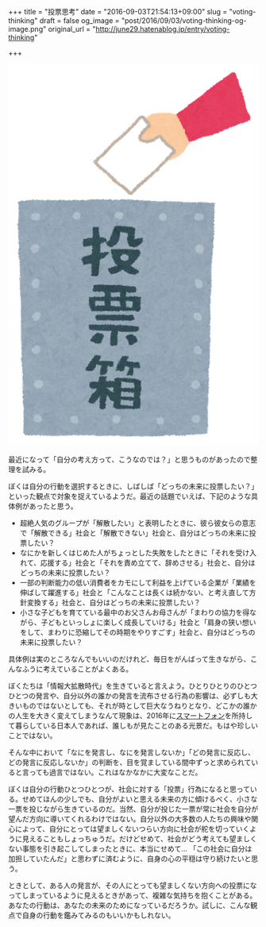+++
title = "投票思考"
date = "2016-09-03T21:54:13+09:00"
slug = "voting-thinking"
draft = false
og_image = "post/2016/09/03/voting-thinking-og-image.png"
original_url = "http://june29.hatenablog.jp/entry/voting-thinking"

+++

<p><span itemscope itemtype="http://schema.org/Photograph"><img src="/post/2016/09/03/voting-thinking-20160903212924.png" alt="f:id:june29:20160903212924p:plain" title="f:id:june29:20160903212924p:plain" class="hatena-fotolife" itemprop="image"></span></p>

<p>最近になって「自分の考え方って、こうなのでは？」と思うものがあったので整理を試みる。</p>

<p>ぼくは自分の行動を選択するときに、しばしば「どっちの未来に投票したい？」といった観点で対象を捉えているようだ。最近の話題でいえば、下記のような具体例があったと思う。</p>

<ul>
<li>超絶人気のグループが「解散したい」と表明したときに、彼ら彼女らの意志で「解散できる」社会と「解散できない」社会と、自分はどっちの未来に投票したい？</li>
<li>なにかを新しくはじめた人がちょっとした失敗をしたときに「それを受け入れて、応援する」社会と「それを責め立てて、辞めさせる」社会と、自分はどっちの未来に投票したい？</li>
<li>一部の判断能力の低い消費者をカモにして利益を上げている企業が「業績を伸ばして躍進する」社会と「こんなことは長くは続かない、と考え直して方針変換する」社会と、自分はどっちの未来に投票したい？</li>
<li>小さな子どもを育てている最中のお父さんお母さんが「まわりの協力を得ながら、子どもといっしょに楽しく成長していける」社会と「肩身の狭い想いをして、まわりに恐縮してその時期をやりすごす」社会と、自分はどっちの未来に投票したい？</li>
</ul>


<p>具体例は実のところなんでもいいのだけれど、毎日をがんばって生きながら、こんなふうに考えていることがよくある。</p>

<p>ぼくたちは「情報大拡散時代」を生きていると言えよう。ひとりひとりのひとつひとつの発言や、自分以外の誰かの発言を流布させる行為の影響は、必ずしも大きいものではないとしても、それが時として巨大なうねりとなり、どこかの誰かの人生を大きく変えてしまうなんて現象は、2016年に<a class="keyword" href="http://d.hatena.ne.jp/keyword/%A5%B9%A5%DE%A1%BC%A5%C8%A5%D5%A5%A9%A5%F3">スマートフォン</a>を所持して暮らしている日本人であれば、誰しもが見たことのある光景だ。もはや珍しいことではない。</p>

<p>そんな中において「なにを発言し、なにを発言しないか」「どの発言に反応し、どの発言に反応しないか」の判断を、目を覚ましている間中ずっと求められていると言っても過言ではない。これはなかなかに大変なことだ。</p>

<p>ぼくは自分の行動ひとつひとつが、社会に対する「投票」行為になると思っている。せめてほんの少しでも、自分がよいと思える未来の方に傾けるべく、小さな一票を投じながら生きているのだ。当然、自分が投じた一票が常に社会を自分が望んだ方向に導いてくれるわけではない。自分以外の大多数の人たちの興味や関心によって、自分にとっては望ましくないつらい方向に社会が舵を切っていくように見えることもしょっちゅうだ。だけどせめて、社会がどう考えても望ましくない事態を引き起こしてしまったときに、本当にせめて… 「この社会に自分は加担していたんだ」と思わずに済むように、自身の心の平穏は守り続けたいと思う。</p>

<p>ときとして、ある人の発言が、その人にとっても望ましくない方向への投票になってしまっているように見えるときがあって、複雑な気持ちを抱くことがある。あなたの行動は、あなたの未来のためになっているだろうか。試しに、こんな観点で自身の行動を鑑みてみるのもいいかもしれない。</p>
